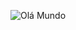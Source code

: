 ![Olá Mundo](https://github.com/MMprof/SITE-EXEMPLO-HTML-CSS-E-JS/assets/138633115/d885e4d1-03e1-45a9-9f59-490e4c835217)
